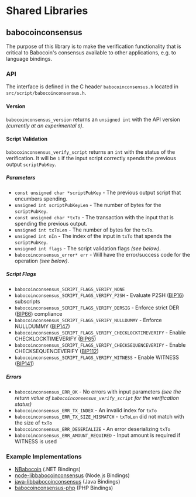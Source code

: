 Shared Libraries
================

## babocoinconsensus

The purpose of this library is to make the verification functionality that is critical to Babocoin's consensus available to other applications, e.g. to language bindings.

### API

The interface is defined in the C header `babocoinconsensus.h` located in  `src/script/babocoinconsensus.h`.

#### Version

`babocoinconsensus_version` returns an `unsigned int` with the API version *(currently at an experimental `0`)*.

#### Script Validation

`babocoinconsensus_verify_script` returns an `int` with the status of the verification. It will be `1` if the input script correctly spends the previous output `scriptPubKey`.

##### Parameters
- `const unsigned char *scriptPubKey` - The previous output script that encumbers spending.
- `unsigned int scriptPubKeyLen` - The number of bytes for the `scriptPubKey`.
- `const unsigned char *txTo` - The transaction with the input that is spending the previous output.
- `unsigned int txToLen` - The number of bytes for the `txTo`.
- `unsigned int nIn` - The index of the input in `txTo` that spends the `scriptPubKey`.
- `unsigned int flags` - The script validation flags *(see below)*.
- `babocoinconsensus_error* err` - Will have the error/success code for the operation *(see below)*.

##### Script Flags
- `babocoinconsensus_SCRIPT_FLAGS_VERIFY_NONE`
- `babocoinconsensus_SCRIPT_FLAGS_VERIFY_P2SH` - Evaluate P2SH ([BIP16](https://github.com/babocoin/bips/blob/master/bip-0016.mediawiki)) subscripts
- `babocoinconsensus_SCRIPT_FLAGS_VERIFY_DERSIG` - Enforce strict DER ([BIP66](https://github.com/babocoin/bips/blob/master/bip-0066.mediawiki)) compliance
- `babocoinconsensus_SCRIPT_FLAGS_VERIFY_NULLDUMMY` - Enforce NULLDUMMY ([BIP147](https://github.com/babocoin/bips/blob/master/bip-0147.mediawiki))
- `babocoinconsensus_SCRIPT_FLAGS_VERIFY_CHECKLOCKTIMEVERIFY` - Enable CHECKLOCKTIMEVERIFY ([BIP65](https://github.com/babocoin/bips/blob/master/bip-0065.mediawiki))
- `babocoinconsensus_SCRIPT_FLAGS_VERIFY_CHECKSEQUENCEVERIFY` - Enable CHECKSEQUENCEVERIFY ([BIP112](https://github.com/babocoin/bips/blob/master/bip-0112.mediawiki))
- `babocoinconsensus_SCRIPT_FLAGS_VERIFY_WITNESS` - Enable WITNESS ([BIP141](https://github.com/babocoin/bips/blob/master/bip-0141.mediawiki))

##### Errors
- `babocoinconsensus_ERR_OK` - No errors with input parameters *(see the return value of `babocoinconsensus_verify_script` for the verification status)*
- `babocoinconsensus_ERR_TX_INDEX` - An invalid index for `txTo`
- `babocoinconsensus_ERR_TX_SIZE_MISMATCH` - `txToLen` did not match with the size of `txTo`
- `babocoinconsensus_ERR_DESERIALIZE` - An error deserializing `txTo`
- `babocoinconsensus_ERR_AMOUNT_REQUIRED` - Input amount is required if WITNESS is used

### Example Implementations
- [NBabocoin](https://github.com/NicolasDorier/NBabocoin/blob/master/NBabocoin/Script.cs#L814) (.NET Bindings)
- [node-libbabocoinconsensus](https://github.com/bitpay/node-libbabocoinconsensus) (Node.js Bindings)
- [java-libbabocoinconsensus](https://github.com/dexX7/java-libbabocoinconsensus) (Java Bindings)
- [babocoinconsensus-php](https://github.com/Bit-Wasp/babocoinconsensus-php) (PHP Bindings)
